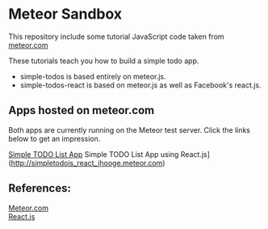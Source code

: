 # Meteor Sandbox

This repository include some tutorial JavaScript code taken from [meteor.com](https://www.meteor.com/tutorials/blaze/creating-an-app)

These tutorials teach you how to build a simple todo app.

<ul>
<li>simple-todos is based entirely on meteor.js.</li>
<li>simple-todos-react is based on meteor.js as well as Facebook's react.js.</li>
</ul>

## Apps hosted on meteor.com

Both apps are currently running on the Meteor test server. Click the links below to get an impression.

[Simple TODO List App](http://simpletodo_jhooge.meteor.com)</li>
Simple TODO List App using React.js](http://simpletodois_react_jhooge.meteor.com) 

## References:
[Meteor.com](https://www.meteor.com)  
[React.js](https://facebook.github.io/react/index.html)  

